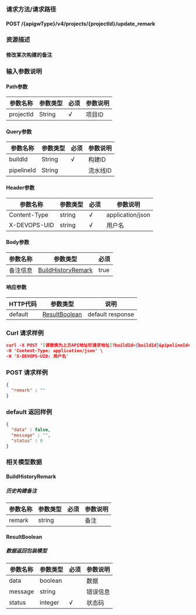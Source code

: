 ### 请求方法/请求路径
#### POST /{apigwType}/v4/projects/{projectId}/update_remark
### 资源描述
#### 修改某次构建的备注
### 输入参数说明
#### Path参数

| 参数名称      | 参数类型   | 必须  | 参数说明 |
| --------- | ------ | --- | ---- |
| projectId | String | √   | 项目ID |

#### Query参数

| 参数名称       | 参数类型   | 必须  | 参数说明  |
| ---------- | ------ | --- | ----- |
| buildId    | String | √   | 构建ID  |
| pipelineId | String |     | 流水线ID |

#### Header参数

| 参数名称         | 参数类型   | 必须  | 参数说明             |
| ------------ | ------ | --- | ---------------- |
| Content-Type | string | √   | application/json |
| X-DEVOPS-UID | string | √   | 用户名              |

#### Body参数

| 参数名称 | 参数类型                                      | 必须   |
| ---- | ----------------------------------------- | ---- |
| 备注信息 | [BuildHistoryRemark](#BuildHistoryRemark) | true |

#### 响应参数

| HTTP代码  | 参数类型                            | 说明               |
| ------- | ------------------------------- | ---------------- |
| default | [ResultBoolean](#ResultBoolean) | default response |

### Curl 请求样例

```Json
curl -X POST '[请替换为上方API地址栏请求地址]?buildId={buildId}&pipelineId={pipelineId}' \
-H 'Content-Type: application/json' \
-H 'X-DEVOPS-UID: 用户名' 
```

### POST 请求样例

```Json
{
  "remark" : ""
}
```

### default 返回样例

```Json
{
  "data" : false,
  "message" : "",
  "status" : 0
}
```

### 相关模型数据
#### BuildHistoryRemark
##### 历史构建备注

| 参数名称   | 参数类型   | 必须  | 参数说明 |
| ------ | ------ | --- | ---- |
| remark | string |     | 备注   |

#### ResultBoolean
##### 数据返回包装模型

| 参数名称    | 参数类型    | 必须  | 参数说明 |
| ------- | ------- | --- | ---- |
| data    | boolean |     | 数据   |
| message | string  |     | 错误信息 |
| status  | integer | √   | 状态码  |

 
